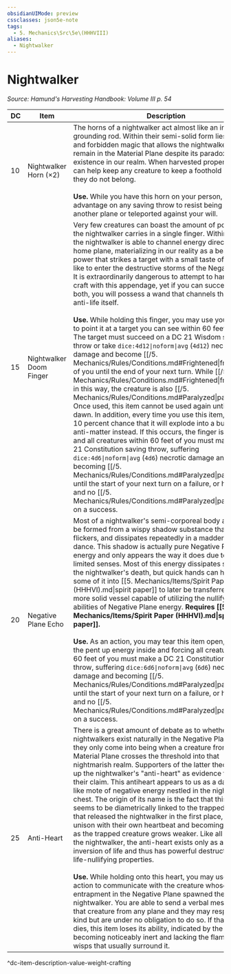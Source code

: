 ```yaml
---
obsidianUIMode: preview
cssclasses: json5e-note
tags:
  - 5. Mechanics\Src\5e\(HHHVIII)
aliases:
  - Nightwalker
---
```

# Nightwalker
*Source: Hamund's Harvesting Handbook: Volume III p. 54* 

| DC | Item | Description | Value | Weight | Crafting |
|----|------|-------------|-------|--------|----------|
| 10 | Nightwalker Horn (×2) | The horns of a nightwalker act almost like an interplanar grounding rod. Within their semi-solid form lies ancient and forbidden magic that allows the nightwalker to remain in the Material Plane despite its paradoxical existence in our realm. When harvested properly, they can help keep any creature to keep a foothold in a realm they do not belong.<br /><br />**Use.** While you have this horn on your person, you have advantage on any saving throw to resist being sent to another plane or teleported against your will. | 260 gp | 15 lb | — |
| 15 | Nightwalker Doom Finger | Very few creatures can boast the amount of power that the nightwalker carries in a single finger. Within this digit, the nightwalker is able to channel energy directly from its home plane, materializing in our reality as a beam of dark power that strikes a target with a small taste of what it is like to enter the destructive storms of the Negative Plane. It is extraordinarily dangerous to attempt to harvest or craft with this appendage, yet if you can successfully do both, you will possess a wand that channels the force of anti-life itself.<br /><br />**Use.** While holding this finger, you may use your action to point it at a target you can see within 60 feet of you. The target must succeed on a DC 21 Wisdom saving throw or take `dice:4d12\|noform\|avg` (`4d12`) necrotic damage and become [[/5. Mechanics/Rules/Conditions.md#Frightened\|frightened]] of you until the end of your next turn. While [[/5. Mechanics/Rules/Conditions.md#Frightened\|frightened]] in this way, the creature is also [[/5. Mechanics/Rules/Conditions.md#Paralyzed\|paralyzed]]. Once used, this item cannot be used again until the next dawn. In addition, every time you use this item, there is a 10 percent chance that it will explode into a burst of anti-matter instead. If this occurs, the finger is destroyed and all creatures within 60 feet of you must make a DC 21 Constitution saving throw, suffering `dice:4d6\|noform\|avg` (`4d6`) necrotic damage and becoming [[/5. Mechanics/Rules/Conditions.md#Paralyzed\|paralyzed]] until the start of your next turn on a failure, or half that and no [[/5. Mechanics/Rules/Conditions.md#Paralyzed\|paralysis]] on a success. | 2,260 gp | 5 lb | [[5. Mechanics/Items/Wand Of Doom (HHHVIII).md\|Wand of Doom]] |
| 20 | Negative Plane Echo | Most of a nightwalker's semi-corporeal body appears to be formed from a wispy shadow substance that congels, flickers, and dissipates repeatedly in a maddening dance. This shadow is actually pure Negative Plane energy and only appears the way it does due to our limited senses. Most of this energy dissipates soon after the nightwalker's death, but quick hands can harvest some of it into [[5. Mechanics/Items/Spirit Paper (HHHVI).md\|spirit paper]] to later be transferred into a more solid vessel capable of utilizing the nullifying abilities of Negative Plane energy. **Requires [[5. Mechanics/Items/Spirit Paper (HHHVI).md\|spirit paper]].**<br /><br />**Use.** As an action, you may tear this item open, releasing the pent up energy inside and forcing all creatures within 60 feet of you must make a DC 21 Constitution saving throw, suffering `dice:6d6\|noform\|avg` (`6d6`) necrotic damage and becoming [[/5. Mechanics/Rules/Conditions.md#Paralyzed\|paralyzed]] until the start of your next turn on a failure, or half that and no [[/5. Mechanics/Rules/Conditions.md#Paralyzed\|paralysis]] on a success. | 4,600 gp | 1 lb | [[5. Mechanics/Items/Armor Of Nullification (HHHVIII).md\|Armor of Nullification]] |
| 25 | Anti-Heart | There is a great amount of debate as to whether nightwalkers exist naturally in the Negative Plane, or if they only come into being when a creature from the Material Plane crosses the threshold into that nightmarish realm. Supporters of the latter theory hold up the nightwalker's "anti-heart" as evidence to support their claim. This antiheart appears to us as a dark, flame-like mote of negative energy nestled in the nightwalker's chest. The origin of its name is the fact that this organ seems to be diametrically linked to the trapped creature that released the nightwalker in the first place, shifting in unison with their own heartbeat and becoming stronger as the trapped creature grows weaker. Like all aspects of the nightwalker, the anti-heart exists only as a dark inversion of life and thus has powerful destructive and life-nullifying properties.<br /><br />**Use.** While holding onto this heart, you may use your action to communicate with the creature whose entrapment in the Negative Plane spawned the nightwalker. You are able to send a verbal message to that creature from any plane and they may respond in kind but are under no obligation to do so. If that creature dies, this item loses its ability, indicated by the anti-heart becoming noticeably inert and lacking the flame-like wisps that usually surround it. | 12,000 gp | 5 lb | [[5. Mechanics/Items/Talisman Of Annihilation (HHHVIII).md\|Talisman of Annihilation]] |
^dc-item-description-value-weight-crafting

